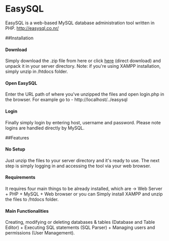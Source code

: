 # EasySQL
EasySQL is a web-based MySQL database administration tool written in PHP.
http://easysql.co.nr/

##Installation

#### Download

Simply download the .zip file from here or click <a href="http://easysql.co.nr/">here</a> (direct download) and unpack it in your server directory. Note: if you're using XAMPP installation, simply unzip in /htdocs folder.


#### Open EasySQL

Enter the URL path of where you've unzipped the files and open login.php in the browser. For example go to - http://localhost/../easysql


#### Login

Finally simply login by entering host, username and password. Please note logins are handled directly by MySQL.

##Features

#### No Setup

Just unzip the files to your server directory and it's ready to use. The next step is simply logging in and accessing the tool via your web browser.

#### Requirements

It requires four main things to be already installed, which are -> Web Server + PHP + MySQL + Web browser or you can Simply install XAMPP and unzip the files to /htdocs folder.

#### Main Functionalities

Creating, modifying or deleting databases & tables (Database and Table Editor) + Executing SQL statements (SQL Parser) + Managing users and permissions (User Management).
